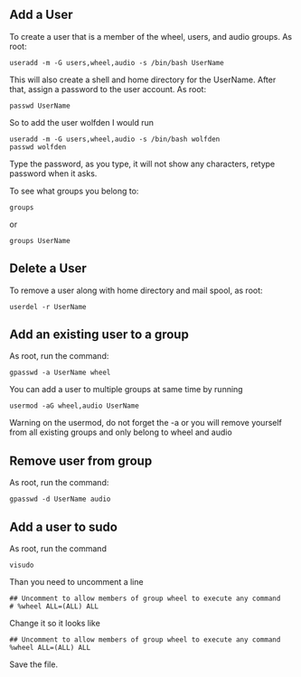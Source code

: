 ## Add a User

To create a user that is a member of the wheel, users, and audio groups.  As root:

    useradd -m -G users,wheel,audio -s /bin/bash UserName

This will also create a shell and home directory for the UserName.  After that, assign a password to the user account. As root:

    passwd UserName

So to add the user wolfden I would run

    useradd -m -G users,wheel,audio -s /bin/bash wolfden
    passwd wolfden

Type the password, as you type, it will not show any characters, retype password when it asks.

To see what groups you belong to:

    groups

or

    groups UserName

## Delete a User

To remove a user along with home directory and mail spool, as root:

    userdel -r UserName

## Add an existing user to a group

As root, run the command:

    gpasswd -a UserName wheel

You can add a user to multiple groups at same time by running

    usermod -aG wheel,audio UserName

Warning on the usermod, do not forget the -a or you will remove yourself from all existing groups and only belong to wheel and audio

## Remove user from group

As root, run the command:

    gpasswd -d UserName audio

## Add a user to sudo

As root, run the command

    visudo

Than you need to uncomment a line 

    ## Uncomment to allow members of group wheel to execute any command
    # %wheel ALL=(ALL) ALL

Change it so it looks like 

    ## Uncomment to allow members of group wheel to execute any command
    %wheel ALL=(ALL) ALL

Save the file.


